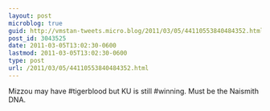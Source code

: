 ```yaml
---
layout: post
microblog: true
guid: http://vmstan-tweets.micro.blog/2011/03/05/44110553840484352.html
post_id: 3043525
date: 2011-03-05T13:02:30-0600
lastmod: 2011-03-05T13:02:30-0600
type: post
url: /2011/03/05/44110553840484352.html
---
```

Mizzou may have #tigerblood but KU is still #winning. Must be the Naismith DNA.

